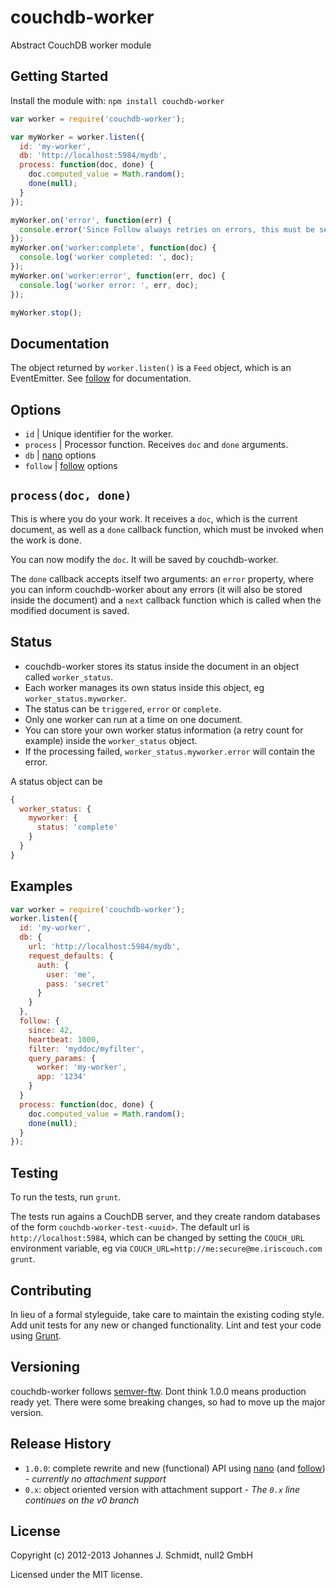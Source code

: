 # couchdb-worker

Abstract CouchDB worker module

## Getting Started
Install the module with: `npm install couchdb-worker`

```javascript
var worker = require('couchdb-worker');

var myWorker = worker.listen({
  id: 'my-worker',
  db: 'http://localhost:5984/mydb',
  process: function(doc, done) {
    doc.computed_value = Math.random();
    done(null);
  }
});

myWorker.on('error', function(err) {
  console.error('Since Follow always retries on errors, this must be serious');
});
myWorker.on('worker:complete', function(doc) {
  console.log('worker completed: ', doc);
});
myWorker.on('worker:error', function(err, doc) {
  console.log('worker error: ', err, doc);
});

myWorker.stop();
```

## Documentation
The object returned by `worker.listen()` is a `Feed` object, which is an EventEmitter.
See [follow](https://github.com/iriscouch/follow) for documentation. 

## Options
* `id` | Unique identifier for the worker.
* `process` | Processor function. Receives `doc` and `done` arguments.
* `db` | [nano](https://github.com/dscape/nano) options
* `follow` | [follow](https://github.com/iriscouch/follow) options

## `process(doc, done)`
This is where you do your work. It receives a `doc`, which is the current document,
as well as a `done` callback function, which must be invoked when the work is done.

You can now modify the `doc`. It will be saved by couchdb-worker.

The `done` callback accepts itself two arguments: an `error` property,
where you can inform couchdb-worker about any errors (it will also be stored inside the document)
and a `next` callback function which is called when the modified document is saved.

## Status
* couchdb-worker stores its status inside the document in an object called `worker_status`.
* Each worker manages its own status inside this object, eg `worker_status.myworker`.
* The status can be `triggered`, `error` or `complete`.
* Only one worker can run at a time on one document.
* You can store your own worker status information (a retry count for example)
inside the `worker_status` object.
* If the processing failed, `worker_status.myworker.error` will contain the error.

A status object can be

```javascript
{
  worker_status: {
    myworker: {
      status: 'complete'
    }
  }
}
```

## Examples
```javascript
var worker = require('couchdb-worker');
worker.listen({
  id: 'my-worker',
  db: {
    url: 'http://localhost:5984/mydb',
    request_defaults: {
      auth: {
        user: 'me',
        pass: 'secret'
      }
    }
  },
  follow: {
    since: 42,
    heartbeat: 1000,
    filter: 'myddoc/myfilter',
    query_params: {
      worker: 'my-worker',
      app: '1234'
    }
  }
  process: function(doc, done) {
    doc.computed_value = Math.random();
    done(null);
  }
});
```

## Testing
To run the tests, run `grunt`.

The tests run agains a CouchDB server, and they create random databases of the form `couchdb-worker-test-<uuid>`.
The default url is `http://localhost:5984`,
which can be changed by setting the `COUCH_URL` environment variable,
eg via `COUCH_URL=http://me:secure@me.iriscouch.com grunt`.

## Contributing
In lieu of a formal styleguide, take care to maintain the existing coding style.
Add unit tests for any new or changed functionality.
Lint and test your code using [Grunt](http://gruntjs.com/).

## Versioning
couchdb-worker follows [semver-ftw](http://semver-ftw.org/).
Dont think 1.0.0 means production ready yet.
There were some breaking changes, so had to move up the major version.

## Release History
* `1.0.0`: complete rewrite and new (functional) API using [nano](https://github.com/dscape/nano)
(and [follow](https://github.com/iriscouch/follow)) - _currently no attachment support_
* `0.x`: object oriented version with attachment support - _The `0.x` line continues on the v0 branch_

## License
Copyright (c) 2012-2013 Johannes J. Schmidt, null2 GmbH

Licensed under the MIT license.
